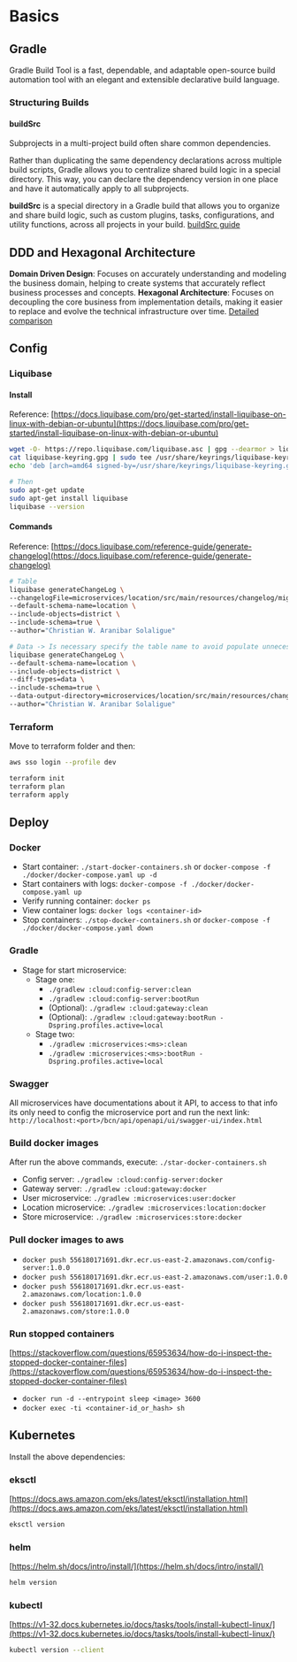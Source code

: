 # Basics

## Gradle

Gradle Build Tool is a fast, dependable, and adaptable open-source build automation tool with an elegant
and extensible declarative build language.

### Structuring Builds

#### buildSrc

Subprojects in a multi-project build often share common dependencies.

Rather than duplicating the same dependency declarations across multiple build scripts, Gradle allows you to
centralize shared build logic in a special directory. This way, you can declare the dependency version in one place
and have it automatically apply to all subprojects.

**buildSrc** is a special directory in a Gradle build that allows you to organize and share build logic, such as
custom plugins, tasks, configurations, and utility functions, across all projects in your
build. [buildSrc guide](https://docs.gradle.org/current/userguide/sharing_build_logic_between_subprojects.html)

## DDD and Hexagonal Architecture

**Domain Driven Design**: Focuses on accurately understanding and modeling the business domain, helping to create
systems that accurately reflect business processes and concepts.
**Hexagonal Architecture**: Focuses on decoupling the core business from implementation details, making it easier to
replace and evolve the technical infrastructure over time.
[Detailed comparison](https://es.linkedin.com/pulse/explorando-los-fundamentos-de-desarrollo-software-vs-g-sanchez-d5npe)

## Config

### Liquibase

#### Install

Reference: [https://docs.liquibase.com/pro/get-started/install-liquibase-on-linux-with-debian-or-ubuntu](https://docs.liquibase.com/pro/get-started/install-liquibase-on-linux-with-debian-or-ubuntu)

```bash
wget -O- https://repo.liquibase.com/liquibase.asc | gpg --dearmor > liquibase-keyring.gpg && \
cat liquibase-keyring.gpg | sudo tee /usr/share/keyrings/liquibase-keyring.gpg > /dev/null && \
echo 'deb [arch=amd64 signed-by=/usr/share/keyrings/liquibase-keyring.gpg] https://repo.liquibase.com stable main' | sudo tee /etc/apt/sources.list.d/liquibase.list

# Then
sudo apt-get update
sudo apt-get install liquibase
liquibase --version
```

#### Commands

Reference: [https://docs.liquibase.com/reference-guide/generate-changelog](https://docs.liquibase.com/reference-guide/generate-changelog)

```bash
# Table
liquibase generateChangeLog \
--changelogFile=microservices/location/src/main/resources/changelog/migrations/004_create_district_table.xml \
--default-schema-name=location \
--include-objects=district \
--include-schema=true \
--author="Christian W. Aranibar Solaligue"

# Data -> Is necessary specify the table name to avoid populate unnecessary data.
liquibase generateChangeLog \
--default-schema-name=location \
--include-objects=district \
--diff-types=data \
--include-schema=true \
--data-output-directory=microservices/location/src/main/resources/changelog/data \
--author="Christian W. Aranibar Solaligue"
```

### Terraform

Move to terraform folder and then:

```bash
aws sso login --profile dev

terraform init
terraform plan
terraform apply
```

## Deploy

### Docker

- Start container: `./start-docker-containers.sh` or `docker-compose -f ./docker/docker-compose.yaml up -d`
- Start containers with logs: `docker-compose -f ./docker/docker-compose.yaml up`
- Verify running container: `docker ps`
- View container logs: `docker logs <container-id>`
- Stop containers: `./stop-docker-containers.sh` or `docker-compose -f ./docker/docker-compose.yaml down`

### Gradle

- Stage for start microservice:
  - Stage one:
    - `./gradlew :cloud:config-server:clean`
    - `./gradlew :cloud:config-server:bootRun`
    - (Optional): `./gradlew :cloud:gateway:clean`
    - (Optional): `./gradlew :cloud:gateway:bootRun -Dspring.profiles.active=local`
  - Stage two:
    - `./gradlew :microservices:<ms>:clean`
    - `./gradlew :microservices:<ms>:bootRun -Dspring.profiles.active=local`

### Swagger

All microservices have documentations about it API, to access to that info its only need to config the microservice port
and run the next link:
`http://localhost:<port>/bcn/api/openapi/ui/swagger-ui/index.html`

### Build docker images

After run the above commands, execute: `./star-docker-containers.sh`

- Config server: `./gradlew :cloud:config-server:docker`
- Gateway server: `./gradlew :cloud:gateway:docker`
- User microservice: `./gradlew :microservices:user:docker`
- Location microservice: `./gradlew :microservices:location:docker`
- Store microservice: `./gradlew :microservices:store:docker`

### Pull docker images to aws

- `docker push 556180171691.dkr.ecr.us-east-2.amazonaws.com/config-server:1.0.0`
- `docker push 556180171691.dkr.ecr.us-east-2.amazonaws.com/user:1.0.0`
- `docker push 556180171691.dkr.ecr.us-east-2.amazonaws.com/location:1.0.0`
- `docker push 556180171691.dkr.ecr.us-east-2.amazonaws.com/store:1.0.0`

### Run stopped containers

[https://stackoverflow.com/questions/65953634/how-do-i-inspect-the-stopped-docker-container-files](https://stackoverflow.com/questions/65953634/how-do-i-inspect-the-stopped-docker-container-files)

- `docker run -d --entrypoint sleep <image> 3600`
- `docker exec -ti <container-id_or_hash> sh`

## Kubernetes

Install the above dependencies:

### eksctl

[https://docs.aws.amazon.com/eks/latest/eksctl/installation.html](https://docs.aws.amazon.com/eks/latest/eksctl/installation.html)

```bash
eksctl version
```

### helm

[https://helm.sh/docs/intro/install/](https://helm.sh/docs/intro/install/)

```bash
helm version
```

### kubectl

[https://v1-32.docs.kubernetes.io/docs/tasks/tools/install-kubectl-linux/](https://v1-32.docs.kubernetes.io/docs/tasks/tools/install-kubectl-linux/)

```bash
kubectl version --client
```
